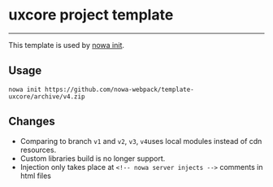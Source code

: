 # uxcore project template

---

This template is used by [nowa init](https://github.com/nowa-webpack/nowa-init).

## Usage

```
nowa init https://github.com/nowa-webpack/template-uxcore/archive/v4.zip
```

## Changes

- Comparing to branch `v1` and `v2`, `v3`, `v4`uses local modules instead of cdn resources.
- Custom libraries build is no longer support.
- Injection only takes place at `<!-- nowa server injects -->` comments in html files
